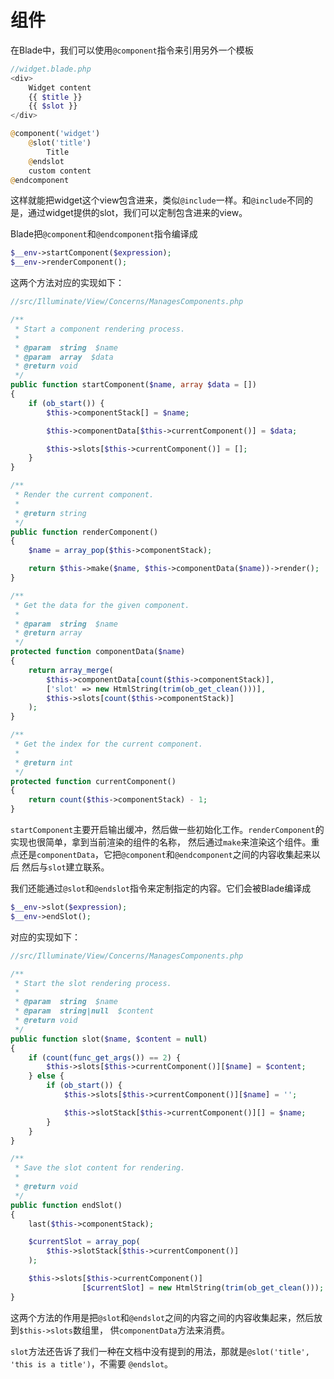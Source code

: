# 组件

在Blade中，我们可以使用`@component`指令来引用另外一个模板

```php
//widget.blade.php
<div>
    Widget content
    {{ $title }}
    {{ $slot }}
</div>
```

```php
@component('widget')
    @slot('title')
        Title
    @endslot
    custom content
@endcomponent
```

这样就能把widget这个view包含进来，类似`@include`一样。和`@include`不同的是，通过widget提供的slot，我们可以定制包含进来的view。

Blade把`@component`和`@endcomponent`指令编译成

```php
$__env->startComponent($expression);
$__env->renderComponent();
```

这两个方法对应的实现如下：

```php
//src/Illuminate/View/Concerns/ManagesComponents.php

/**
 * Start a component rendering process.
 *
 * @param  string  $name
 * @param  array  $data
 * @return void
 */
public function startComponent($name, array $data = [])
{
    if (ob_start()) {
        $this->componentStack[] = $name;

        $this->componentData[$this->currentComponent()] = $data;

        $this->slots[$this->currentComponent()] = [];
    }
}

/**
 * Render the current component.
 *
 * @return string
 */
public function renderComponent()
{
    $name = array_pop($this->componentStack);

    return $this->make($name, $this->componentData($name))->render();
}

/**
 * Get the data for the given component.
 *
 * @param  string  $name
 * @return array
 */
protected function componentData($name)
{
    return array_merge(
        $this->componentData[count($this->componentStack)],
        ['slot' => new HtmlString(trim(ob_get_clean()))],
        $this->slots[count($this->componentStack)]
    );
}

/**
 * Get the index for the current component.
 *
 * @return int
 */
protected function currentComponent()
{
    return count($this->componentStack) - 1;
}
```

`startComponent`主要开启输出缓冲，然后做一些初始化工作。`renderComponent`的实现也很简单，拿到当前渲染的组件的名称，
然后通过`make`来渲染这个组件。重点还是`componentData`，它把`@component`和`@endcomponent`之间的内容收集起来以后
然后与`slot`建立联系。

我们还能通过`@slot`和`@endslot`指令来定制指定的内容。它们会被Blade编译成

```php
$__env->slot($expression);
$__env->endSlot();
```

对应的实现如下：

```php
//src/Illuminate/View/Concerns/ManagesComponents.php

/**
 * Start the slot rendering process.
 *
 * @param  string  $name
 * @param  string|null  $content
 * @return void
 */
public function slot($name, $content = null)
{
    if (count(func_get_args()) == 2) {
        $this->slots[$this->currentComponent()][$name] = $content;
    } else {
        if (ob_start()) {
            $this->slots[$this->currentComponent()][$name] = '';

            $this->slotStack[$this->currentComponent()][] = $name;
        }
    }
}

/**
 * Save the slot content for rendering.
 *
 * @return void
 */
public function endSlot()
{
    last($this->componentStack);

    $currentSlot = array_pop(
        $this->slotStack[$this->currentComponent()]
    );

    $this->slots[$this->currentComponent()]
                [$currentSlot] = new HtmlString(trim(ob_get_clean()));
}
```

这两个方法的作用是把`@slot`和`@endslot`之间的内容之间的内容收集起来，然后放到`$this->slots`数组里，
供`componentData`方法来消费。

`slot`方法还告诉了我们一种在文档中没有提到的用法，那就是`@slot('title', 'this is a title')`，不需要
`@endslot`。